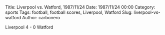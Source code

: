 Title: Liverpool vs. Watford, 1987/11/24
Date: 1987/11/24 00:00
Category: sports
Tags: football, football scores, Liverpool, Watford
Slug: liverpool-vs-watford
Author: carbonero


Liverpool 4 - 0 Watford
